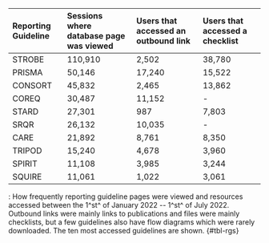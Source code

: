 | Reporting Guideline | Sessions where database page was viewed | Users that accessed an outbound link | Users that accessed a checklist |
|:-------------|:-------------|:--------------|:-------------|
| STROBE              | 110,910                                 | 2,502                                | 38,780                          |
| PRISMA              | 50,146                                  | 17,240                               | 15,522                          |
| CONSORT             | 45,832                                  | 2,465                                | 13,862                          |
| COREQ               | 30,487                                  | 11,152                               | \-                              |
| STARD               | 27,301                                  | 987                                  | 7,803                           |
| SRQR                | 26,132                                  | 10,035                               | \-                              |
| CARE                | 21,892                                  | 8,761                                | 8,350                           |
| TRIPOD              | 15,240                                  | 4,678                                | 3,960                           |
| SPIRIT              | 11,108                                  | 3,985                                | 3,244                           |
| SQUIRE              | 11,061                                  | 1,022                                | 3,061                           |

: How frequently reporting guideline pages were viewed and resources accessed between the 1^st^ of January 2022 -- 1^st^ of July 2022. Outbound links were mainly links to publications and files were mainly checklists, but a few guidelines also have flow diagrams which were rarely downloaded. The ten most accessed guidelines are shown. {#tbl-rgs}

